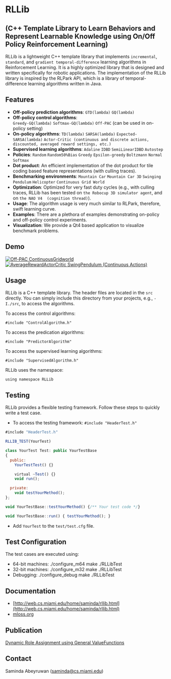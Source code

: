 RLLib 
=====
(C++ Template Library to Learn Behaviors and Represent Learnable Knowledge using On/Off Policy Reinforcement Learning)
----------------------------------------------------------------------------------------------------------------------

RLLib is a lightweight C++ template library that implements `incremental`, `standard`, and `gradient temporal-difference` learning algorithms in Reinforcement Learning. It is a highly optimized library that is designed and written specifically for robotic applications. The implementation of the RLLib library is inspired by the RLPark API, which is a library of temporal-difference learning algorithms written in Java. 

Features
--------

* **Off-policy prediction algorithms**: 
 `GTD(lambda)`
 `GQ(lambda)`
* **Off-policy control algorithms**:  
 `Greedy-GQ(lambda)`
 `Softmax-GQ(lambda)`
 `Off-PAC` (can be used in on-policy setting)
* **On-policy algorithms**: 
 `TD(lambda)`
 `SARSA(lambda)`
 `Expected-SARSA(lambda)`
 `Actor-Critic (continuous and discrete actions, discounted, averaged reward settings, etc.)` 
* **Supervised learning algorithms**: 
 `Adaline`
 `IDBD`
 `SemiLinearIDBD`
 `Autostep`
* **Policies**: 
 `Random`
 `Random50%Bias`
 `Greedy`
 `Epsilon-greedy`
 `Boltzmann`
 `Normal`
 `Softmax`
* **Dot product**: 
 An efficient implementation of the dot product for tile coding based feature representations (with culling traces).
* **Benchmarking environments**: 
 `Mountain Car`
 `Mountain Car 3D`
 `Swinging Pendulum`
 `Helicopter`
`Continuous Grid World`
* **Optimization**: 
 Optimized for very fast duty cycles (e.g., with culling traces, RLLib has been tested on `the Robocup 3D simulator agent`, and on `the NAO V4  (cognition thread)`). 
* **Usage**: 
 The algorithm usage is very much similar to RLPark, therefore, swift learning curve.
* **Examples**: 
 There are a plethora of examples demonstrating on-policy and off-policy control experiments.
* **Visualization**:
 We provide a Qt4 based application to visualize benchmark problems.  


Demo
----

[![Off-PAC ContinuousGridworld](http://i1.ytimg.com/vi/SpBbdvhx4tM/3.jpg?time=1382317024739)](http://www.youtube.com/watch?v=9THBj9nX5gU)
[![AverageRewardActorCritic SwingPendulum (Continuous Actions)](http://i1.ytimg.com/vi/nwxAG2WXl3Y/3.jpg?time=1382317239212)](http://www.youtube.com/watch?v=ktNYS-ApAko)

Usage
-----

RLLib is a C++ template library. The header files are located in the `src` directly. You can simply include this directory from your projects, e.g., `-I./src`, to access the algorithms.

To access the control algorithms:
    
    #include "ControlAlgorithm.h"

To access the predication algorithms:
   
    #include "PredictorAlgorithm"
 
To access the supervised learning algorithms:
   
    #include "SupervisedAlgorithm.h"

RLLib uses the namespace: 

    using namespace RLLib


Testing
-------

RLLib provides a flexible testing framework. Follow these steps to quickly write a test case.

* To access the testing framework: `#include "HeaderTest.h"`

```javascript
#include "HeaderTest.h"

RLLIB_TEST(YourTest)

class YourTest Test: public YourTestBase
{
  public:
    YourTestTest() {}

    virtual ~Test() {}
    void run();

  private:
    void testYourMethod();
};

void YourTestBase::testYourMethod() {/** Your test code */}

void YourTestBase::run() { testYourMethod(); }
```
  
* Add `YourTest` to the `test/test.cfg` file.

Test Configuration
-------------------

The test cases are executed using:
   
* 64-bit machines:
    ./configure_m64
    make
    ./RLLibTest
* 32-bit machines:
    ./configure_m32
    make
    ./RLLibTest
* Debugging:
    ./configure_debug
    make
    ./RLLibTest
	
Documentation
------------- 
   
* [http://web.cs.miami.edu/home/saminda/rllib.html](http://web.cs.miami.edu/home/saminda/rllib.html)
* [mloss.org](https://mloss.org/software/view/502/)  


Publication
-----------

[Dynamic Role Assignment using General ValueFunctions](http://www.humanoidsoccer.org/ws12/papers/HSR12_Abeyruwan.pdf)

Contact
-------

   Saminda Abeyruwan (saminda@cs.miami.edu)


